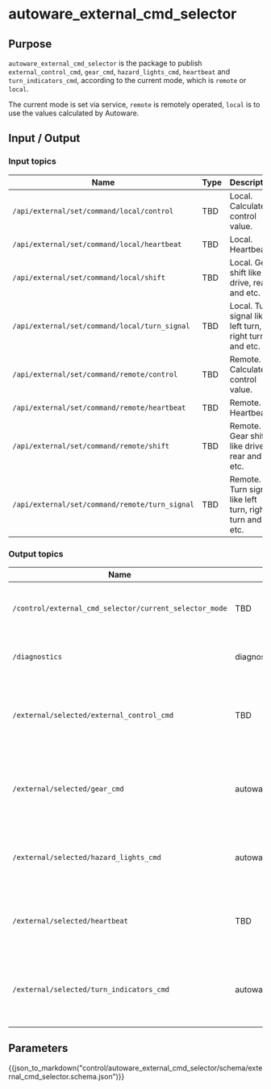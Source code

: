 # autoware_external_cmd_selector

## Purpose

`autoware_external_cmd_selector` is the package to publish `external_control_cmd`, `gear_cmd`, `hazard_lights_cmd`, `heartbeat` and `turn_indicators_cmd`, according to the current mode, which is `remote` or `local`.

The current mode is set via service, `remote` is remotely operated, `local` is to use the values calculated by Autoware.

## Input / Output

### Input topics

| Name                                           | Type | Description                                             |
| ---------------------------------------------- | ---- | ------------------------------------------------------- |
| `/api/external/set/command/local/control`      | TBD  | Local. Calculated control value.                        |
| `/api/external/set/command/local/heartbeat`    | TBD  | Local. Heartbeat.                                       |
| `/api/external/set/command/local/shift`        | TBD  | Local. Gear shift like drive, rear and etc.             |
| `/api/external/set/command/local/turn_signal`  | TBD  | Local. Turn signal like left turn, right turn and etc.  |
| `/api/external/set/command/remote/control`     | TBD  | Remote. Calculated control value.                       |
| `/api/external/set/command/remote/heartbeat`   | TBD  | Remote. Heartbeat.                                      |
| `/api/external/set/command/remote/shift`       | TBD  | Remote. Gear shift like drive, rear and etc.            |
| `/api/external/set/command/remote/turn_signal` | TBD  | Remote. Turn signal like left turn, right turn and etc. |

### Output topics

| Name                                                   | Type                                              | Description                                     |
| ------------------------------------------------------ | ------------------------------------------------- | ----------------------------------------------- |
| `/control/external_cmd_selector/current_selector_mode` | TBD                                               | Current selected mode, remote or local.         |
| `/diagnostics`                                         | diagnostic_msgs::msg::DiagnosticArray             | Check if node is active or not.                 |
| `/external/selected/external_control_cmd`              | TBD                                               | Pass through control command with current mode. |
| `/external/selected/gear_cmd`                          | autoware_vehicle_msgs::msg::GearCommand           | Pass through gear command with current mode.    |
| `/external/selected/hazard_lights_cmd`                 | autoware_vehicle_msgs::msg::HazardLightsCommand   | Pass through hazard light with current mode.    |
| `/external/selected/heartbeat`                         | TBD                                               | Pass through heartbeat with current mode.       |
| `/external/selected/turn_indicators_cmd`               | autoware_vehicle_msgs::msg::TurnIndicatorsCommand | Pass through turn indicator with current mode.  |

## Parameters

{{json_to_markdown("control/autoware_external_cmd_selector/schema/external_cmd_selector.schema.json")}}